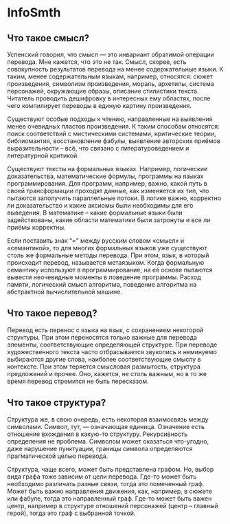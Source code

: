 # InfoSmth

## Что такое смысл?
Успенский говорил, что смысл — это инвариант обратимой операции перевода. Мне кажется, что это не так. Смысл, скорее, есть совокупность результатов перевода на менее содержательные языки. К таким, менее содержательным языкам, например, относятся: сюжет произведения, символизм произведения, мораль, архетипы, система персонажей, окружающие образы, описание стилистики текста. Читатель проводить дешифровку в интересных ему областях, после чего компилирует переводы в единую картину произведения. 

Существуют особые подходы к чтению, направленные на выявления менее очевидных пластов произведения. К таким способам относятся: поиск соответствий с мистическими системами, критические теории, библиомантия, восстановление фабулы, выявление авторских приёмов выразительности – всё, что связано с литературоведением и литературной критикой.

Существуют тексты на формальных языках. Например, логические доказательства, математические формулы, программы на языках программирования. Для программ, например, важно, какой путь в своей трансформации проходят данные, как изменяется их тип, что пытаются заполучить параллельные потоки. В логике важно, корректно ли доказательство и какие аксиомы были необходимы для его выведения. В математике – какие формальные языки были задействованы, какие области математики были затронуты и все ли приёмы корректны.  

Если поставить знак “=” между русским словом «смысл» и «семантикой», то для многих формальных языков уже существуют столь же формальные методы перевода. При этом, язык, в который происходит перевод, называется метаязыком. Когда формальную семантику используют в программирование, на её основе пытаются вывести неочевидные моменты в поведение программы. Расход памяти, логический смысл алгоритма, поведение алгоритма на абстрактной вычислительной машине.

## Что такое перевод?
Перевод есть перенос с языка на язык, с сохранением некоторой структуры. При этом переносятся только важные для перевода элементы, соответствующие определяющей структуре. При переводе художественного текста часто отбрасывается звукопись и неминуемо выбираются другие слова, наиболее соответствующие смыслу в контексте. При этом теряется смысловая размытость, структура предложений и прочее. Оно, кажется, не столь важным, но в то же время перевод стремится не быть пересказом. 

## Что такое структура?
Структура же, в свою очередь, есть некоторая взаимосвязь между символами. Символ, тут, — означающая единица. Означение есть отношение вхождения в какую-то структуру. Рекурсивность определения не проблема. Символом может оказаться что-угодно, даже нарушение пунктуации, границы символа определяются прагматической целью перевода. 

Структура, чаще всего, может быть представлена графом. Но, выбор вида графа тоже зависим от цели перевода. Где-то может быть необходимо различать разные связи, тогда это помеченный граф. Может быть важно направления движения, как, например, в сюжете или фабуле, тогда это направленный граф. Где-то может быть важен центр, например в структуре отношений персонажей (центр – главный герой), тогда это граф с выбранной точкой. 
